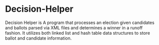 # Decision-Helper
Decision Helper is A program that processes an election given candidates and ballots parsed via XML files and determines a winner in a runoff fashion. It utilizes both linked list and hash table data structures to store ballot and candidate information.
